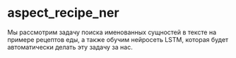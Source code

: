 # aspect_recipe_ner
Мы рассмотрим задачу поиска именованных сущностей в тексте на примере рецептов еды, а также обучим нейросеть LSTM, которая будет автоматически делать эту задачу за нас.
